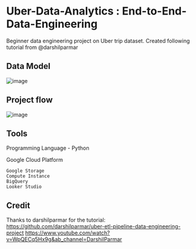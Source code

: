 # Uber-Data-Analytics : End-to-End-Data-Engineering
Beginner data engineering project on Uber trip dataset. Created following tutorial from @darshilparmar

## Data Model
![image](https://user-images.githubusercontent.com/61032181/235372468-ec19a9e8-a131-43dc-b2a6-3ef27d56b6f5.png)

## Project flow
![image](https://user-images.githubusercontent.com/61032181/235372490-9e40f0dd-1bb2-47c9-a0a0-53ee331c7689.png)

## Tools
Programming Language - Python

Google Cloud Platform

    Google Storage
    Compute Instance
    BigQuery
    Looker Studio

## Credit
Thanks to darshilparmar for the tutorial:  
https://github.com/darshilparmar/uber-etl-pipeline-data-engineering-project
https://www.youtube.com/watch?v=WpQECq5Hx9g&ab_channel=DarshilParmar
